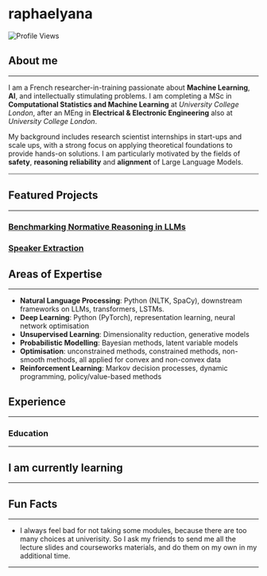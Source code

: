 # raphaelyana
![Profile Views](https://komarev.com/ghpvc/?username=raphaelyana&color=blue&style=flat-square)
## About me
---
I am a French researcher-in-training passionate about **Machine Learning**, **AI**, and intellectually stimulating problems. 
I am completing a MSc in **Computational Statistics and Machine Learning** at *University College London*, after an MEng in **Electrical & Electronic Engineering** also at *University College London*. 

My background includes research scientist internships in start-ups and scale ups, with a strong focus on applying theoretical foundations to provide hands-on solutions. I am particularly motivated by the fields of **safety**, **reasoning reliability** and **alignment** of Large Language Models.

<hr style="height:3px; background-color:#bbb; border:none;" />

## Featured Projects
---

### [Benchmarking Normative Reasoning in LLMs](https://github.com/raphaelyana/normative_reasoning_and_stereotypes)

### [Speaker Extraction](https://github.com/raphaelyana/speaker_extraction)



## Areas of Expertise
---
- **Natural Language Processing**: Python (NLTK, SpaCy), downstream frameworks on LLMs, transformers, LSTMs.
- **Deep Learning**: Python (PyTorch), representation learning, neural network optimisation
- **Unsupervised Learning**: Dimensionality reduction, generative models
- **Probabilistic Modelling**: Bayesian methods, latent variable models
- **Optimisation**: unconstrained methods, constrained methods, non-smooth methods, all applied for convex and non-convex data
- **Reinforcement Learning**: Markov decision processes, dynamic programming, policy/value-based methods

## Experience
---

### Education
---

## I am currently learning
---



## Fun Facts
---
- I always feel bad for not taking some modules, because there are too many choices at univerisity. So I ask my friends to send me all the lecture slides and courseworks materials, and do them on my own in my additional time.
---
<!--
**raphaelyana/raphaelyana** is a ✨ _special_ ✨ repository because its `README.md` (this file) appears on your GitHub profile.

Here are some ideas to get you started:

- 🔭 I’m currently working on ...
- 🌱 I’m currently learning ...
- 👯 I’m looking to collaborate on ...
- 🤔 I’m looking for help with ...
- 💬 Ask me about ...
- 📫 How to reach me: ...
- 😄 Pronouns: ...
- ⚡ Fun fact: ...
-->

